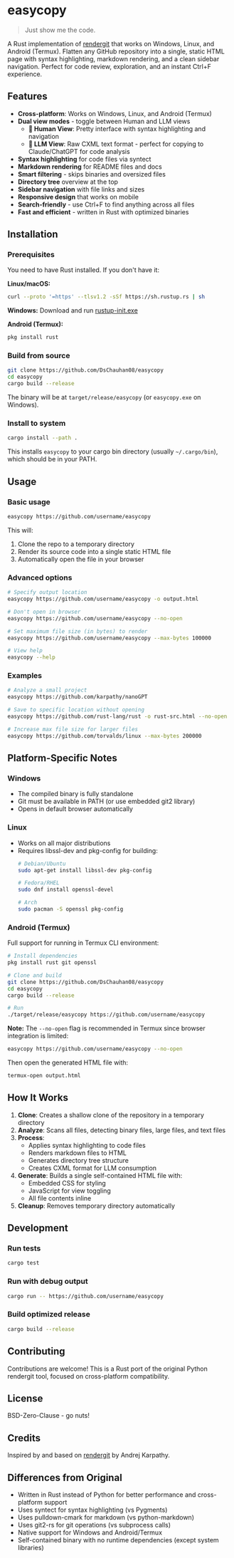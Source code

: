 # easycopy

> Just show me the code.

A Rust implementation of [rendergit](https://github.com/karpathy/rendergit) that works on Windows, Linux, and Android (Termux). Flatten any GitHub repository into a single, static HTML page with syntax highlighting, markdown rendering, and a clean sidebar navigation. Perfect for code review, exploration, and an instant Ctrl+F experience.

## Features

- **Cross-platform**: Works on Windows, Linux, and Android (Termux)
- **Dual view modes** - toggle between Human and LLM views
  - **👤 Human View**: Pretty interface with syntax highlighting and navigation
  - **🤖 LLM View**: Raw CXML text format - perfect for copying to Claude/ChatGPT for code analysis
- **Syntax highlighting** for code files via syntect
- **Markdown rendering** for README files and docs
- **Smart filtering** - skips binaries and oversized files
- **Directory tree** overview at the top
- **Sidebar navigation** with file links and sizes
- **Responsive design** that works on mobile
- **Search-friendly** - use Ctrl+F to find anything across all files
- **Fast and efficient** - written in Rust with optimized binaries

## Installation

### Prerequisites

You need to have Rust installed. If you don't have it:

**Linux/macOS:**
```bash
curl --proto '=https' --tlsv1.2 -sSf https://sh.rustup.rs | sh
```

**Windows:**
Download and run [rustup-init.exe](https://rustup.rs/)

**Android (Termux):**
```bash
pkg install rust
```

### Build from source

```bash
git clone https://github.com/DsChauhan08/easycopy
cd easycopy
cargo build --release
```

The binary will be at `target/release/easycopy` (or `easycopy.exe` on Windows).

### Install to system

```bash
cargo install --path .
```

This installs `easycopy` to your cargo bin directory (usually `~/.cargo/bin`), which should be in your PATH.

## Usage

### Basic usage

```bash
easycopy https://github.com/username/easycopy
```

This will:
1. Clone the repo to a temporary directory
2. Render its source code into a single static HTML file
3. Automatically open the file in your browser

### Advanced options

```bash
# Specify output location
easycopy https://github.com/username/easycopy -o output.html

# Don't open in browser
easycopy https://github.com/username/easycopy --no-open

# Set maximum file size (in bytes) to render
easycopy https://github.com/username/easycopy --max-bytes 100000

# View help
easycopy --help
```

### Examples

```bash
# Analyze a small project
easycopy https://github.com/karpathy/nanoGPT

# Save to specific location without opening
easycopy https://github.com/rust-lang/rust -o rust-src.html --no-open

# Increase max file size for larger files
easycopy https://github.com/torvalds/linux --max-bytes 200000
```

## Platform-Specific Notes

### Windows

- The compiled binary is fully standalone
- Git must be available in PATH (or use embedded git2 library)
- Opens in default browser automatically

### Linux

- Works on all major distributions
- Requires libssl-dev and pkg-config for building:
  ```bash
  # Debian/Ubuntu
  sudo apt-get install libssl-dev pkg-config
  
  # Fedora/RHEL
  sudo dnf install openssl-devel
  
  # Arch
  sudo pacman -S openssl pkg-config
  ```

### Android (Termux)

Full support for running in Termux CLI environment:

```bash
# Install dependencies
pkg install rust git openssl

# Clone and build
git clone https://github.com/DsChauhan08/easycopy
cd easycopy
cargo build --release

# Run
./target/release/easycopy https://github.com/username/easycopy
```

**Note:** The `--no-open` flag is recommended in Termux since browser integration is limited:
```bash
easycopy https://github.com/username/easycopy --no-open
```

Then open the generated HTML file with:
```bash
termux-open output.html
```

## How It Works

1. **Clone**: Creates a shallow clone of the repository in a temporary directory
2. **Analyze**: Scans all files, detecting binary files, large files, and text files
3. **Process**: 
   - Applies syntax highlighting to code files
   - Renders markdown files to HTML
   - Generates directory tree structure
   - Creates CXML format for LLM consumption
4. **Generate**: Builds a single self-contained HTML file with:
   - Embedded CSS for styling
   - JavaScript for view toggling
   - All file contents inline
5. **Cleanup**: Removes temporary directory automatically

## Development

### Run tests

```bash
cargo test
```

### Run with debug output

```bash
cargo run -- https://github.com/username/easycopy
```

### Build optimized release

```bash
cargo build --release
```

## Contributing

Contributions are welcome! This is a Rust port of the original Python rendergit tool, focused on cross-platform compatibility.

## License

BSD-Zero-Clause - go nuts!

## Credits

Inspired by and based on [rendergit](https://github.com/karpathy/rendergit) by Andrej Karpathy.

## Differences from Original

- Written in Rust instead of Python for better performance and cross-platform support
- Uses syntect for syntax highlighting (vs Pygments)
- Uses pulldown-cmark for markdown (vs python-markdown)
- Uses git2-rs for git operations (vs subprocess calls)
- Native support for Windows and Android/Termux
- Self-contained binary with no runtime dependencies (except system libraries)